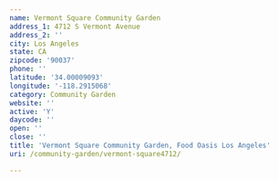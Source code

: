 ```yaml
---
name: Vermont Square Community Garden
address_1: 4712 S Vermont Avenue
address_2: ''
city: Los Angeles
state: CA
zipcode: '90037'
phone: ''
latitude: '34.00009093'
longitude: '-118.2915068'
category: Community Garden
website: ''
active: 'Y'
daycode: ''
open: ''
close: ''
title: 'Vermont Square Community Garden, Food Oasis Los Angeles'
uri: /community-garden/vermont-square4712/

---
```

